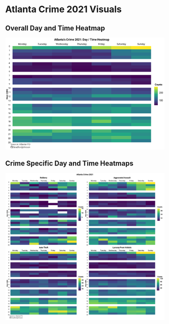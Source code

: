 # Atlanta Crime 2021 Visuals
## Overall Day and Time Heatmap

<img src = "weekly-heatmap-v4.png" width = "850px">

## Crime Specific Day and Time Heatmaps

<img src = "patchwork.png" width = "850px">
